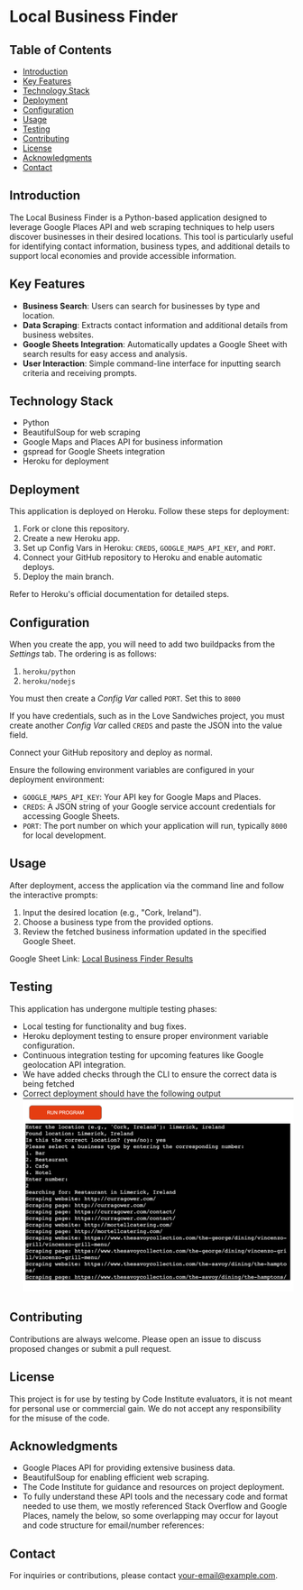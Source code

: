 # Local Business Finder

## Table of Contents

- [Introduction](#introduction)
- [Key Features](#key-features)
- [Technology Stack](#technology-stack)
- [Deployment](#deployment)
- [Configuration](#configuration)
- [Usage](#usage)
- [Testing](#testing)
- [Contributing](#contributing)
- [License](#license)
- [Acknowledgments](#acknowledgments)
- [Contact](#contact)

## Introduction

The Local Business Finder is a Python-based application designed to leverage Google Places API and web scraping techniques to help users discover businesses in their desired locations. This tool is particularly useful for identifying contact information, business types, and additional details to support local economies and provide accessible information.

## Key Features

- **Business Search**: Users can search for businesses by type and location.
- **Data Scraping**: Extracts contact information and additional details from business websites.
- **Google Sheets Integration**: Automatically updates a Google Sheet with search results for easy access and analysis.
- **User Interaction**: Simple command-line interface for inputting search criteria and receiving prompts.

## Technology Stack

- Python
- BeautifulSoup for web scraping
- Google Maps and Places API for business information
- gspread for Google Sheets integration
- Heroku for deployment

## Deployment

This application is deployed on Heroku. Follow these steps for deployment:

1. Fork or clone this repository.
2. Create a new Heroku app.
3. Set up Config Vars in Heroku: `CREDS`, `GOOGLE_MAPS_API_KEY`, and `PORT`.
4. Connect your GitHub repository to Heroku and enable automatic deploys.
5. Deploy the main branch.

Refer to Heroku's official documentation for detailed steps.

## Configuration

When you create the app, you will need to add two buildpacks from the _Settings_ tab. The ordering is as follows:

1. `heroku/python`
2. `heroku/nodejs`

You must then create a _Config Var_ called `PORT`. Set this to `8000`

If you have credentials, such as in the Love Sandwiches project, you must create another _Config Var_ called `CREDS` and paste the JSON into the value field.

Connect your GitHub repository and deploy as normal.

Ensure the following environment variables are configured in your deployment environment:

- `GOOGLE_MAPS_API_KEY`: Your API key for Google Maps and Places.
- `CREDS`: A JSON string of your Google service account credentials for accessing Google Sheets.
- `PORT`: The port number on which your application will run, typically `8000` for local development.

## Usage

After deployment, access the application via the command line and follow the interactive prompts:

1. Input the desired location (e.g., "Cork, Ireland").
2. Choose a business type from the provided options.
3. Review the fetched business information updated in the specified Google Sheet.

Google Sheet Link: <a href="https://docs.google.com/spreadsheets/d/1SGr8HLTg4N9j9foBEQx93-e1qJEULERhQS-CKm7BSRo/edit?usp=sharing" target="_blank">Local Business Finder Results</a>

## Testing

This application has undergone multiple testing phases:

- Local testing for functionality and bug fixes.
- Heroku deployment testing to ensure proper environment variable configuration.
- Continuous integration testing for upcoming features like Google geolocation API integration.
- We have added checks through the CLI to ensure the correct data is being fetched
- Correct deployment should have the following output
  ![Application Running Correctly](assets/images/app_running.png)

## Contributing

Contributions are always welcome. Please open an issue to discuss proposed changes or submit a pull request.

## License

This project is for use by testing by Code Institute evaluators, it is not meant for personal use or commercial gain. We do not accept any responsibility for the misuse of the code.

## Acknowledgments

- Google Places API for providing extensive business data.
- BeautifulSoup for enabling efficient web scraping.
- The Code Institute for guidance and resources on project deployment.
- To fully understand these API tools and the necessary code and format needed to use them, we mostly referenced Stack Overflow and Google Places, namely the below, so some overlapping may occur for layout and code structure for email/number references:
  [^1]: [Google Maps Address Validation Overview](https://developers.google.com/maps/documentation/address-validation/overview)
  [^2]: [Scrape right phone numbers using Beautiful Soup in Python - Stack Overflow](https://stackoverflow.com/questions/55957937/scrape-right-phone-numbers-using-beautiful-soup-in-python)
  [^3]: [Scraping email addresses Beautiful Soup - Stack Overflow](https://stackoverflow.com/questions/71166959/scraping-email-addresses-beautiful-soup)
  [^4]: [BeautifulSoup: How to extract email from a website - Stack Overflow](https://stackoverflow.com/questions/57944130/beautifulsoup-how-to-extract-email-from-a-website)

## Contact

For inquiries or contributions, please contact [your-email@example.com](mailto:richard@theworkwall.com).
